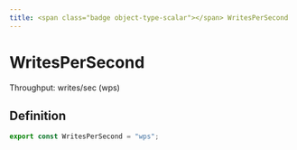 ```yaml
---
title: <span class="badge object-type-scalar"></span> WritesPerSecond
---
```

# <span class="badge object-type-scalar"></span> WritesPerSecond

Throughput: writes/sec (wps)

## Definition

```typescript
export const WritesPerSecond = "wps";

```
